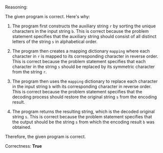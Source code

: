 Reasoning:

The given program is correct. Here's why:

1. The program first constructs the auxiliary string `r` by sorting the unique characters in the input string `b`. This is correct because the problem statement specifies that the auxiliary string should consist of all distinct letters of the string `s` in alphabetical order.

2. The program then creates a mapping dictionary `mapping` where each character in `r` is mapped to its corresponding character in reverse order. This is correct because the problem statement specifies that each character in the string `s` should be replaced by its symmetric character from the string `r`.

3. The program then uses the `mapping` dictionary to replace each character in the input string `b` with its corresponding character in reverse order. This is correct because the problem statement specifies that the decoding process should restore the original string `s` from the encoding result.

4. The program returns the resulting string, which is the decoded original string `s`. This is correct because the problem statement specifies that the output should be the string `s` from which the encoding result `b` was obtained.

Therefore, the given program is correct.

Correctness: **True**